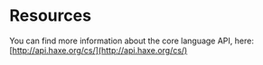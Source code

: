 # Resources

You can find more information about the core language API, here: [http://api.haxe.org/cs/](http://api.haxe.org/cs/)

